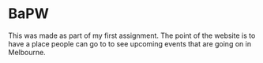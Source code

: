 # BaPW
This was made as part of my first assignment. The point of the website is to have a
place people can go to to see upcoming events that are going on in Melbourne.